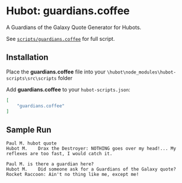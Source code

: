 # Hubot: guardians.coffee

A Guardians of the Galaxy Quote Generator for Hubots.

See [`scripts/guardians.coffee`](scripts/guardians.coffee) for full script.

## Installation

Place the **guardians.coffee** file into your `\hubot\node_modules\hubot-scripts\src\scripts` folder

Add **guardians.coffee** to your `hubot-scripts.json`:

```json
[
    "guardians.coffee"
]
```

## Sample Run

```
Paul M.	hubot quote
Hubot M.	Drax the Destroyer: NOTHING goes over my head!... My reflexes are too fast, I would catch it.

Paul M.	is there a guardian here?
Hubot M.	Did someone ask for a Guardians of the Galaxy quote?
Rocket Raccoon: Ain't no thing like me, except me!

```